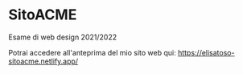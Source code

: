 # SitoACME
Esame di web design 2021/2022

Potrai accedere all'anteprima del mio sito web qui:  https://elisatoso-sitoacme.netlify.app/
